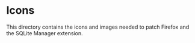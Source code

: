 # Icons

This directory contains the icons and images needed to patch Firefox and the SQLite Manager extension.
